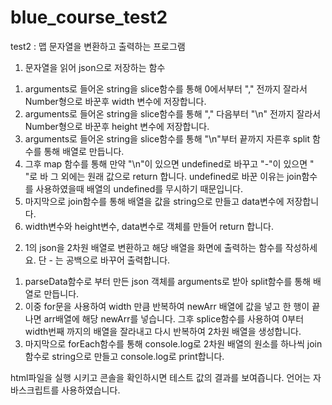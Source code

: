 # blue_course_test2

test2 : 맵 문자열을 변환하고 출력하는 프로그램

1) 문자열을 읽어 json으로 저장하는 함수

1. arguments로 들어온 string을 slice함수를 통해 0에서부터 "," 전까지 잘라서 Number형으로 바꾼후 width 변수에 저장합니다.
2. arguments로 들어온 string을 slice함수를 통해 "," 다음부터 "\n" 전까지 잘라서 Number형으로 바꾼후 height 변수에 저장합니다.
3. arguments로 들어온 string을 slice함수를 통해 "\n"부터 끝까지 자른후 split 함수를 통해 배열로 만듭니다.
4. 그후 map 함수를 통해 만약 "\n"이 있으면 undefined로 바꾸고 "-"이 있으면 " "로 바 그 외에는 원래 값으로 return 합니다.
   undefined로 바꾼 이유는 join함수를 사용하였을때 배열의 undefined를 무시하기 때문입니다.
5. 마지막으로 join함수를 통해 배열을 값을 string으로 만들고 data변수에 저장합니다.
6. width변수와 height변수, data변수로 객체를 만들어 return 합니다.


2) 1의 json을 2차원 배열로 변환하고 해당 배열을 화면에 출력하는 함수를 작성하세요. 단 - 는 공백으로 바꾸어 출력합니다.

1. parseData함수로 부터 만든 json 객체를 arguments로 받아 split함수를 통해 배열로 만듭니다.
2. 이중 for문을 사용하여 width 만큼 반복하여 newArr 배열에 값을 넣고 한 행이 끝나면 arr배열에 해당 newArr를 넣습니다. 그후 splice함수를 사용하여 0부터 width번째 까지의 배열을 잘라내고 다시 반복하여 2차원 배열을 생성합니다.
3. 마지막으로 forEach함수를 통해 console.log로 2차원 배열의 원소를 하나씩 join함수로 string으로 만들고 console.log로 print합니다. 

html파일을 실행 시키고 콘솔을 확인하시면 테스트 값의 결과를 보여즙니다.
언어는 자바스크립트를 사용하였습니다.
